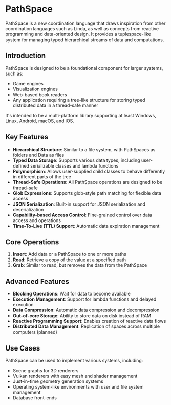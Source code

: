 # PathSpace

PathSpace is a new coordination language that draws inspiration from other coordination languages such as Linda, as well as concepts from reactive programming and data-oriented design. It provides a tuplespace-like system for managing typed hierarchical streams of data and computations.

## Introduction

PathSpace is designed to be a foundational component for larger systems, such as:
- Game engines
- Visualization engines
- Web-based book readers
- Any application requiring a tree-like structure for storing typed distributed data in a thread-safe manner

It's intended to be a multi-platform library supporting at least Windows, Linux, Android, macOS, and iOS.

## Key Features

- **Hierarchical Structure**: Similar to a file system, with PathSpaces as folders and Data as files
- **Typed Data Storage**: Supports various data types, including user-defined serializable classes and lambda functions
- **Polymorphism**: Allows user-supplied child classes to behave differently in different parts of the tree
- **Thread-Safe Operations**: All PathSpace operations are designed to be thread-safe
- **Glob Expressions**: Supports glob-style path matching for flexible data access
- **JSON Serialization**: Built-in support for JSON serialization and deserialization
- **Capability-based Access Control**: Fine-grained control over data access and operations
- **Time-To-Live (TTL) Support**: Automatic data expiration management

## Core Operations

1. **Insert**: Add data or a PathSpace to one or more paths
2. **Read**: Retrieve a copy of the value at a specified path
3. **Grab**: Similar to read, but removes the data from the PathSpace

## Advanced Features

- **Blocking Operations**: Wait for data to become available
- **Execution Management**: Support for lambda functions and delayed execution
- **Data Compression**: Automatic data compression and decompression
- **Out-of-core Storage**: Ability to store data on disk instead of RAM
- **Reactive Programming Support**: Enables creation of reactive data flows
- **Distributed Data Management**: Replication of spaces across multiple computers (planned)

## Use Cases

PathSpace can be used to implement various systems, including:
- Scene graphs for 3D renderers
- Vulkan renderers with easy mesh and shader management
- Just-in-time geometry generation systems
- Operating system-like environments with user and file system management
- Database front-ends